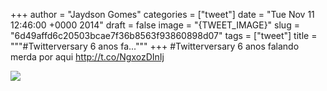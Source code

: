 
+++
author = "Jaydson Gomes"
categories = ["tweet"]
date = "Tue Nov 11 12:46:00 +0000 2014"
draft = false
image = "{TWEET_IMAGE}"
slug = "6d49affd6c20503bcae7f36b8563f93860898d07"
tags = ["tweet"]
title = """#Twitterversary 6 anos fa..."""
+++
#Twitterversary 6 anos falando merda por aqui http://t.co/NgxozDInIj

![](/images/tweet-media/532152262500843520-B2KVHeWCUAAyEKs.png)